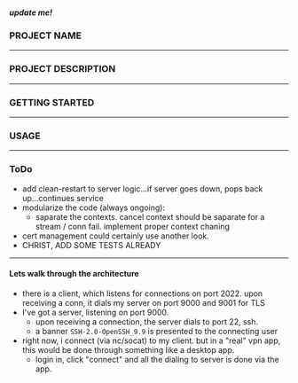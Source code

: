 ##### update me!

### PROJECT NAME
---
### PROJECT DESCRIPTION
---
### GETTING STARTED
---
### USAGE

---
### ToDo
- add clean-restart to server logic...if server goes down, pops back up...continues service
- modularize the code (always ongoing):
    - saparate the contexts. cancel context should be saparate for a stream / conn fail. implement proper context chaning
- cert management could certainly use another look.
- CHRIST, ADD SOME TESTS ALREADY

---
#### Lets walk through the architecture
- there is a client, which listens for connections on port 2022. upon receiving a conn, it dials my server on port 9000 and 9001 for TLS
- I've got a server, listening on port 9000. 
    - upon receiving a connection, the server dials to port 22, ssh. 
    - a banner `SSH-2.0-OpenSSH_9.9` is presented to the connecting user
- right now, i connect (via nc/socat) to my client. but in a "real" vpn app, this would be done through something like a desktop app.
    - login in, click "connect" and all the dialing to server is done via the app.
